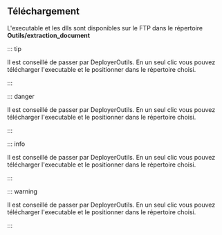 ## Téléchargement
 
L'executable et les dlls sont disponibles sur le FTP dans le répertoire **Outils/extraction_document**

::: tip

Il est conseillé de passer par DeployerOutils. En un seul clic vous pouvez télécharger l'executable et le positionner dans le répertoire choisi.

:::

::: danger

Il est conseillé de passer par DeployerOutils. En un seul clic vous pouvez télécharger l'executable et le positionner dans le répertoire choisi.

:::

::: info

Il est conseillé de passer par DeployerOutils. En un seul clic vous pouvez télécharger l'executable et le positionner dans le répertoire choisi.

:::

::: warning

Il est conseillé de passer par DeployerOutils. En un seul clic vous pouvez télécharger l'executable et le positionner dans le répertoire choisi.

:::